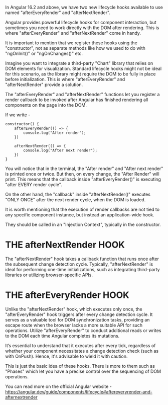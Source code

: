In Angular 16.2 and above, we have two new lifecycle hooks available to use named "afterEveryRender" and "afterNextRender".

Angular provides powerful lifecycle hooks for component interaction, but sometimes you need to work directly with the DOM after rendering. This is where "afterEveryRender" and "afterNextRender" come in handy.

It is important to mention that we register these hooks using the "constructor", not as separate methods like how we used to do with "ngOnInit()" or "ngOnChanges()" etc.

Imagine you want to integrate a third-party "Chart" library that relies on DOM elements for visualization. Standard lifecycle hooks might not be ideal for this scenario, as the library might require the DOM to be fully in place before initialization. This is where "afterEveryRender" and "afterNextRender" provide a solution.

The "afterEveryRender" and "afterNextRender" functions let you register a render callback to be invoked after Angular has finished rendering all components on the page into the DOM.

If we write - 

    constructor() {
        afterEveryRender(() => {
            console.log("After render");
        })

        afterNextRender(() => {
            console.log("After next render");
        })
    }

You will notice that in the terminal, the "After render" and "After next render" is printed once or twice. But then, on every change, the "After Render" will print. This means that the callback inside "afterEveryRender()" is executing "after EVERY render cycle".

On the other hand, the "callback" inside "afterNextRender()" executes "ONLY ONCE" after the next render cycle, when the DOM is loaded.

It is worth mentioning that the execution of render callbacks are not tied to any specific component instance, but instead an application-wide hook.

They should be called in an "Injection Context", typically in the constructor.

# THE afterNextRender HOOK

The "afterNextRender" hook takes a callback function that runs once after the subsequent change detection cycle. Typically, "afterNextRender" is ideal for performing one-time initializations, such as integrating third-party libraries or utilizing browser-specific APIs.


# THE afterEveryRender HOOK

Unlike the "afterNextRender" hook, which executes only once, the "afterEveryRender" hook triggers after every change detection cycle. It serves as a valuable tool for DOM synchronization tasks, providing an escape route when the browser lacks a more suitable API for such operations. Utilize "afterEveryRender" to conduct additional reads or writes to the DOM each time Angular completes its mutations.

It’s essential to understand that it executes after every tick, regardless of whether your component necessitates a change detection check (such as with OnPush). Hence, it's advisable to wield it with caution.

This is just the basic idea of these hooks. There is more to them such as "Phases" which let you have a precise control over the sequencing of DOM operations. 

You can read more on the official Angular website - https://angular.dev/guide/components/lifecycle#aftereveryrender-and-afternextrender